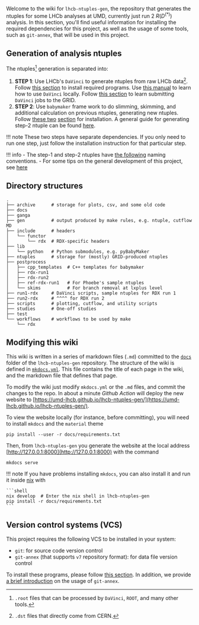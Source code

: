 Welcome to the wiki for `lhcb-ntuples-gen`, the repository that generates the
ntuples for some LHCb analyses at UMD, currently just run 2 $R(D^{(*)})$
analysis. In this section, you'll find useful information for installing the
required dependencies for this project, as well as the usage of some tools,
such as `git-annex`, that will be used in this project.


## Generation of analysis ntuples
The ntuples[^1] generation is separated into:

1. **STEP 1**: Use LHCb's `DaVinci` to generate ntuples from raw LHCb data[^2].
   Follow [this section](ntupling/installation/#install-docker-to-run-davinci-locally) to install required programs.
   Use [this manual](ntupling/step1_davinci.md) to learn how to use `DaVinci` locally.
   Follow [this section](ntupling/grid_job.md) to learn submitting `DaVinci`
   jobs to the GRID.
2. **STEP 2**: Use `babymaker` frame work to do slimming, skimming, and additional
   calculation on previous ntuples, generating new ntuples.
   Follow [these two](ntupling/installation/#install-nix) [section](ntupling/installation/#install-babymaker) for installation.
   A general guide for generating step-2 ntuple can be found [here](ntupling/step2_babymaker.md).

!!! note
    These two steps have separate dependencies. If you only need to run one
    step, just follow the installation instruction for that particular step.

!!! info
    - The step-1 and step-2 ntuples have [the following](ntupling/nomenclature.md)
      naming conventions.
    - For some tips on the general development of this project, see [here](ntupling/dev.md)


## Directory structures

```shell
.
├── archive      # storage for plots, csv, and some old code
├── docs
├── ganga
├── gen          # output produced by make rules, e.g. ntuple, cutflow MD
├── include      # headers
│   └── functor
│       └── rdx  # RDX-specific headers
├── lib
│   └── python   # Python submodules, e.g. pyBabyMaker
├── ntuples      # storage for (mostly) GRID-produced ntuples
├── postprocess
│   ├── cpp_templates  # C++ templates for babymaker
│   ├── rdx-run1
│   ├── rdx-run2
│   ├── ref-rdx-run1   # For Phoebe's sample ntuples
│   └── skims          # For branch removal at lxplus level
├── run1-rdx     # DaVinci scripts, sample ntuples for RDX run 1
├── run2-rdx     # ^^^^ for RDX run 2
├── scripts      # plotting, cutflow, and utility scripts
├── studies      # One-off studies
├── test
└── workflows    # workflows to be used by make
    └── rdx
```


## Modifying this wiki
This wiki is written in a series of markdown files (`.md`) committed to the
[`docs`](https://github.com/umd-lhcb/lhcb-ntuples-gen/tree/master/docs) folder of the
`lhcb-ntuples-gen` repository. The structure of the wiki is defined in
[`mkdocs.yml`](https://github.com/umd-lhcb/lhcb-ntuples-gen/blob/master/mkdocs.yml).
This file contains the title of each page in the wiki, and the markdown file
that defines that page.

To modify the wiki just modify `mkdocs.yml` or the `.md` files, and commit the
changes to the repo. In about a minute _Github Action_ will deploy the new
website to
[https://umd-lhcb.github.io/lhcb-ntuples-gen/](https://umd-lhcb.github.io/lhcb-ntuples-gen/).

To view the website locally (for instance, before committing), you will need to
install `mkdocs` and the `material` theme
```
pip install --user -r docs/requirements.txt
```
Then, from `lhcb-ntuples-gen` you generate the website at the local address
[http://127.0.0.1:8000](http://127.0.0.1:8000) with the command
```
mkdocs serve
```

!!! note
    If you have problems installing `mkdocs`, you can also install it and run it inside
    [nix](ntupling/installation/#install-nix) with

    ```shell
    nix develop  # Enter the nix shell in lhcb-ntuples-gen
    pip install -r docs/requirements.txt
    ```


## Version control systems (VCS)
This project requires the following VCS to be installed in your system:

* `git`: for source code version control
* `git-annex` (that supports `v7` repository format): for data file version
  control

To install these programs, please follow [this section](ntupling/installation/#install-vcs-git-and-git-annex).
In addition, we provide [a brief introduction](software_manuals/git_annex) on the usage of `git-annex`.


[^1]: `.root` files that can be processed by `DaVinci`, `ROOT`, and many other tools.
[^2]: `.dst` files that directly come from CERN.
